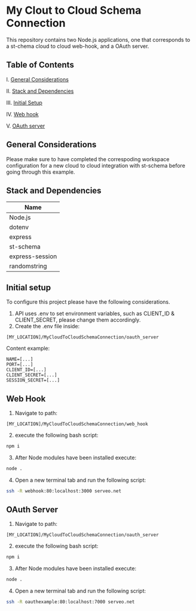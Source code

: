 # My Clout to Cloud Schema Connection
This repository contains two Node.js applications, one that corresponds to a st-chema cloud to cloud web-hook, and a OAuth server.

## Table of Contents
I.   [General Considerations](#general)

II.  [Stack and Dependencies](#stack)

III. [Initial Setup](#setup)

IV.  [Web hook](#web-hook)

V.   [OAuth server](#oaut)

## General Considerations <a name="general"></a>
Please make sure to have completed the correspoding workspace configuration for a new cloud to cloud integration with st-schema before going through this example.

## Stack and Dependencies <a name="stack"></a>

| Name                  |
|-                      |
| Node.js               |
| dotenv                |
| express               |
| st-schema             |
| express-session       |
| randomstring          |

## Initial setup <a name="setup"></a>
To configure this project please have the following considerations.
1. API uses .env to set environment variables, such as CLIENT_ID & CLIENT_SECRET, please change them accordingly.
2. Create the .env file inside:
```
[MY_LOCATION]/MyCloudToCloudSchemaConnection/oauth_server
```
Content example:
```
NAME=[...]
PORT=[...]
CLIENT_ID=[...]
CLIENT_SECRET=[...]
SESSION_SECRET=[...]
```

## Web Hook <a name="web-hook"></a>

1. Navigate to path:
```
[MY_LOCATION]/MyCloudToCloudSchemaConnection/web_hook
```
2. execute the following bash script:
```bash
npm i
```
3. After Node modules have been installed execute:
```bash
node .
```
4. Open a new terminal tab and run the following script:
```bash
ssh -R webhook:80:localhost:3000 serveo.net
```

## OAuth Server <a name="oaut"></a>

1. Navigate to path:
```
[MY_LOCATION]/MyCloudToCloudSchemaConnection/oauth_server
```
2. execute the following bash script:
```bash
npm i
```
3. After Node modules have been installed execute:
```bash
node .
```
4. Open a new terminal tab and run the following script:
```bash
ssh -R oauthexample:80:localhost:7000 serveo.net
```